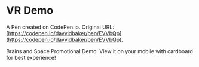 # VR Demo

A Pen created on CodePen.io. Original URL: [https://codepen.io/davvidbaker/pen/EVVbQp](https://codepen.io/davvidbaker/pen/EVVbQp).

Brains and Space Promotional Demo. View it on your mobile with cardboard for best experience!